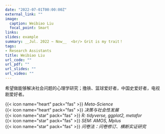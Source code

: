 ```yaml
---
date: "2022-07-01T00:00:00Z"
external_link: ""
image:
  caption: Weibiao Liu
  focal_point: Smart
links:
slides: example
summary: __Jul. 2022 ~ Now__  <br/> Grit is my trait！
tags:
- Research Assistants
title: Weibiao Liu
url_code: ""
url_pdf: ""
url_slides: ""
url_video: ""
---
```

希望做能够解决社会问题的心理学研究；撸铁、篮球爱好者，中国史爱好者，电视剧爱好者。

{{< icon name="heart" pack="fas" >}} _Meta-Science_  
{{< icon name="heart" pack="fas" >}} _决策与社会性发展_  
{{< icon name="star" pack="fas" >}} _R: tidyverse, ggplot2, metafor_  
{{< icon name="star" pack="fas" >}} _SEM: AMOS, Mplus_  
{{< icon name="star" pack="fas" >}} _问卷法：问卷修订、横断实证研究_  

